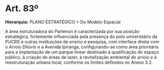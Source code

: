 # Art. 83º

**Hierarquia:** PLANO ESTRATÉGICO > Do Modelo Espacial

A área estruturadora do Partenon é caracterizada por sua posição estratégica, fortemente influenciada pela presença do polo universitário da PUCRS e outras instituições de ensino e pesquisa, com interface direta com o Arroio Dilúvio e a Avenida Ipiranga, configurando-se como área prioritária para a implantação de um parque linear destinado à qualificação do espaço público, à criação de áreas de lazer, à revitalização ambiental do arroio e à reestruturação urbana local, conforme os limites definidos no Anexo 3.2.






